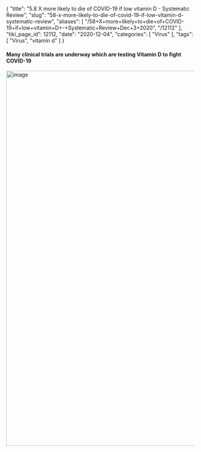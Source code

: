 {
    "title": "5.8 X more likely to die of COVID-19 if low vitamin D - Systematic Review",
    "slug": "58-x-more-likely-to-die-of-covid-19-if-low-vitamin-d-systematic-review",
    "aliases": [
        "/58+X+more+likely+to+die+of+COVID-19+if+low+vitamin+D+-+Systematic+Review+Dec+3+2020",
        "/12112"
    ],
    "tiki_page_id": 12112,
    "date": "2020-12-04",
    "categories": [
        "Virus"
    ],
    "tags": [
        "Virus",
        "vitamin d"
    ]
}


#### Many clinical trials are underway which are testing Vitamin D to fight COVID-19

<img src="/attachments/d3.mock.jpg" alt="image" width="1000">